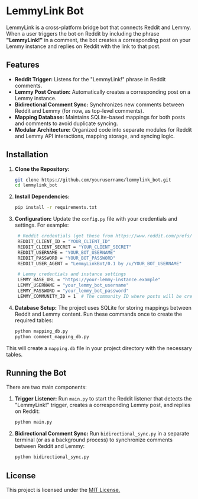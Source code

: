 # LemmyLink Bot

LemmyLink is a cross-platform bridge bot that connects Reddit and Lemmy. When a user triggers the bot on Reddit by including the phrase **"LemmyLink!"** in a comment, the bot creates a corresponding post on your Lemmy instance and replies on Reddit with the link to that post.

## Features

- **Reddit Trigger:** Listens for the "LemmyLink!" phrase in Reddit comments.
- **Lemmy Post Creation:** Automatically creates a corresponding post on a Lemmy instance.
- **Bidirectional Comment Sync:** Synchronizes new comments between Reddit and Lemmy (for now, as top-level comments).
- **Mapping Database:** Maintains SQLite-based mappings for both posts and comments to avoid duplicate syncing.
- **Modular Architecture:** Organized code into separate modules for Reddit and Lemmy API interactions, mapping storage, and syncing logic.

## Installation

1. **Clone the Repository:**

   ```bash
   git clone https://github.com/yourusername/lemmylink_bot.git
   cd lemmylink_bot

2. **Install Dependencies:**
    ```bash
    pip install -r requirements.txt

4. **Configuration:**
Update the `config.py` file with your credentials and settings. For example:

   ```bash
    # Reddit credentials (get these from https://www.reddit.com/prefs/apps)
    REDDIT_CLIENT_ID = "YOUR_CLIENT_ID"
    REDDIT_CLIENT_SECRET = "YOUR_CLIENT_SECRET"
    REDDIT_USERNAME = "YOUR_BOT_USERNAME"
    REDDIT_PASSWORD = "YOUR_BOT_PASSWORD"
    REDDIT_USER_AGENT = "LemmyLinkBot/0.1 by /u/YOUR_BOT_USERNAME"

    # Lemmy credentials and instance settings
    LEMMY_BASE_URL = "https://your-lemmy-instance.example"
    LEMMY_USERNAME = "your_lemmy_bot_username"
    LEMMY_PASSWORD = "your_lemmy_bot_password"
    LEMMY_COMMUNITY_ID = 1  # The community ID where posts will be created

5. **Database Setup:**
The project uses SQLite for storing mappings between Reddit and Lemmy content.
Run these commands once to create the required tables:
    ```bash
    python mapping_db.py
    python comment_mapping_db.py
This will create a `mapping.db` file in your project directory with the necessary tables.

## Running the Bot
There are two main components:
1. **Trigger Listener:**
Run `main.py` to start the Reddit listener that detects the "LemmyLink!" trigger, creates a corresponding Lemmy post, and replies on Reddit:
    ```bash
    python main.py

2. **Bidirectional Comment Sync:**
Run `bidirectional_sync.py` in a separate terminal (or as a background process) to synchronize comments between Reddit and Lemmy:
    ```bash
    python bidirectional_sync.py

## License 
This project is licensed under the <a href="https://opensource.org/license/mit" target="_blank">MIT License.</a> 
